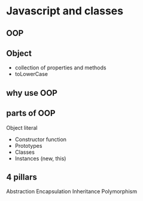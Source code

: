 # Javascript and classes

## OOP

## Object 
- collection of properties and methods
- toLowerCase

## why use OOP

## parts of OOP
Object literal 

- Constructor function
- Prototypes
- Classes
- Instances (new, this)

## 4 pillars
Abstraction
Encapsulation
Inheritance
Polymorphism